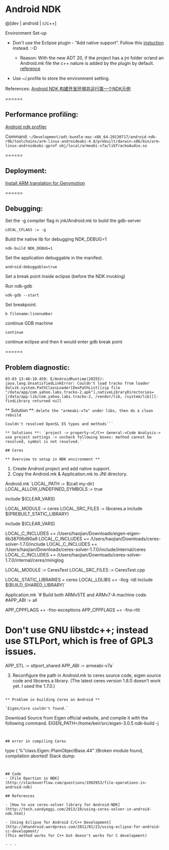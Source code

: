 Android NDK 
==============

@[dev | android | c/c++]

Environment Set-up

- Don't use the Eclipse plugin - “Add native support”. Follow this [instuction](http://www.ntu.edu.sg/home/ehchua/programming/android/Android_NDK.html) instead. :-D 
    - Reason: With the new ADT 20, if the project has a jni folder or/and an Android.mk file the c++ nature is added by the plugin by default. [reference](http://stackoverflow.com/questions/11504258/how-to-remove-native-support-from-an-android-project-in-eclipse-because-eclipse)

- Use ~/.profile to store the environment setting.

References: [Android NDK 构建开发环境并运行第一个NDK示例](http://blog.csdn.net/ljxfblog/article/details/15808377)




======

## Performance profiling:


[Android ndk profiler](https://code.google.com/p/android-ndk-profiler/wiki/Usage)

Command: 
``` ~/Development/adt-bundle-mac-x86_64-20130717/android-ndk-r9b/toolchains/arm-linux-androideabi-4.8/prebuilt/darwin-x86/bin/arm-linux-androideabi-gprof obj/local/armeabi-v7a/libTrackoAudio.so ```


======

## Deployment:

[Install ARM translation for Genymotion](http://forum.xda-developers.com/showthread.php?t=2528952)

======

## Debugging:

Set the -g compiler flag in jnk/Android.mk to build the gdb-server

`LOCAL_CFLAGS := -g`

Build the native lib for debugging NDK_DEBUG=1

`ndk-build NDK_DEBUG=1`

Set the application debuggable in the manifest.

`android:debuggable=true`

Set a break point inside eclipse (before the NDK invoking)

Run ndk-gdb

`ndk-gdb --start`

Set breakpoint.

`b filename:linenumber`

continue GDB machine

`continue`

continue eclipse and then it would enter gdb break point


======

## Problem diagnostic:

```
03-03 13:46:10.459: E/AndroidRuntime(20255): java.lang.UnsatisfiedLinkError: Couldn't load tracko from loader dalvik.system.PathClassLoader[DexPathList[[zip file "/data/app/com.yahoo.labs.tracko-2.apk"],nativeLibraryDirectories=[/data/app-lib/com.yahoo.labs.tracko-2, /vendor/lib, /system/lib]]]: findLibrary returned null  
```
** Solution **: `delete the "armeabi-v7a" under libs, then do a clean rebuild`

```
Couldn't resolved OpenSL ES types and methods```

** Solutions **: `project -> property->C/C++ General->Code Analysis-> use project settings -> uncheck following boxes: method cannot be resolved, symbol is not resolved.`

## Ceres 

** Overview to setup in NDK environment **

```
1. Create Android project and add native support.
2. Copy the Android.mk & Application.mk to JNI directory.

Android.mk
`LOCAL_PATH := $(call my-dir)
LOCAL_ALLOW_UNDEFINED_SYMBOLS := true

include $(CLEAR_VARS)

LOCAL_MODULE := ceres
LOCAL_SRC_FILES := libceres.a
include $(PREBUILT_STATIC_LIBRARY)

include $(CLEAR_VARS)

LOCAL_C_INCLUDES += /Users/haojian/Downloads/eigen-eigen-6b38706d90a9
LOCAL_C_INCLUDES += /Users/haojian/Downloads/ceres-solver-1.7.0/include
LOCAL_C_INCLUDES += /Users/haojian/Downloads/ceres-solver-1.7.0/include/internal/ceres
LOCAL_C_INCLUDES += /Users/haojian/Downloads/ceres-solver-1.7.0/internal/ceres/miniglog

LOCAL_MODULE := CeresTest
LOCAL_SRC_FILES := CeresTest.cpp


LOCAL_STATIC_LIBRARIES = ceres
LOCAL_LDLIBS += -llog -ldl
include $(BUILD_SHARED_LIBRARY)`

Application.mk
`# Build both ARMv5TE and ARMv7-A machine code.
#APP_ABI := all


APP_CPPFLAGS += -fno-exceptions
APP_CPPFLAGS += -fno-rtti

# Don't use GNU libstdc++; instead use STLPort, which is free of GPL3 issues.
APP_STL := stlport_shared
APP_ABI := armeabi-v7a`

3. Reconfigure the path in Android.mk to ceres source code, eigen source code and libceres.a library.
(The latest ceres version 1.8.0 doesn’t work yet. I used the 1.7.0.)
```

** Problem in building Ceres on Android **

`Eigen/Core couldn't found.` 

```
Download Source from Eigen official website, and compile it with the following command.
EIGEN_PATH=/home/keir/src/eigen-3.0.5 ndk-build -j
```


## error in compiling Ceres

```
type { %"class.Eigen::PlainObjectBase.44" }Broken module found, compilation aborted!
Stack dump:

```


## Code 
- [File Opertion in NDK](http://stackoverflow.com/questions/1992953/file-operations-in-android-ndk)

## References

- [How to use ceres-solver library for Android-NDK](http://tech.sandyeggi.com/2013/10/using-ceres-solver-in-android-ndk.html)

- [Using Eclipse for Android C/C++ Development](http://mhandroid.wordpress.com/2011/01/23/using-eclipse-for-android-cc-development/
(This method works for C++ but doesn't works for C development)

- - -


